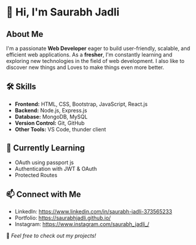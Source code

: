 # 👋 Hi, I'm Saurabh Jadli 

## About Me  
I'm a passionate **Web Developer** eager to build user-friendly, scalable, and efficient web applications. As a **fresher**, I'm constantly learning and exploring new technologies in the field of web development. I also like to discover new things and Loves to make things even more better.

## 🛠️ Skills  
- **Frontend:** HTML, CSS, Bootstrap, JavaScript, React.js  
- **Backend:** Node.js, Express.js  
- **Database:** MongoDB, MySQL  
- **Version Control:** Git, GitHub  
- **Other Tools:** VS Code, thunder client  

## 🌱 Currently Learning  
- OAuth using passport js
- Authentication with JWT & OAuth
- Protected Routes

## 📫 Connect with Me  
- LinkedIn: https://www.linkedin.com/in/saurabh-jadli-373565233 
- Portfolio: https://saurabhjadli.github.io/
- Instagram: https://www.instagram.com/saurabh_jadli_/

📌 *Feel free to check out my projects!* 
